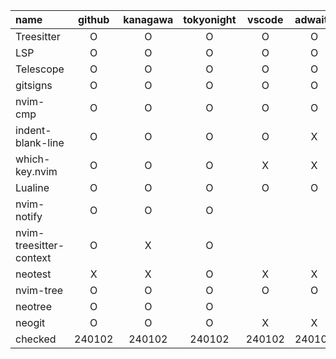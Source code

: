 | name                    | github | kanagawa | tokyonight | vscode | adwaita | rasmus |  neon  | gruvbox |
| :---------------------- | :----: | :------: | :--------: | :----: | :-----: | :----: | :----: | :-----: |
| Treesitter              |   O    |    O     |     O      |   O    |    O    |   O    |   O    |    O    |
| LSP                     |   O    |    O     |     O      |   O    |    O    |   O    |   O    |    O    |
| Telescope               |   O    |    O     |     O      |   O    |    O    |   O    |   O    |    O    |
| gitsigns                |   O    |    O     |     O      |   O    |    O    |   O    |   O    |    O    |
| nvim-cmp                |   O    |    O     |     O      |   O    |    O    |   O    |   X    |    O    |
| indent-blank-line       |   O    |    O     |     O      |   O    |    X    |   O    |   O    |    X    |
| which-key.nvim          |   O    |    O     |     O      |   X    |    X    |   O    |   O    |    X    |
| Lualine                 |   O    |    O     |     O      |   O    |    O    |   X    |   O    |    X    |
| nvim-notify             |   O    |    O     |     O      |        |         |   X    |        |    O    |
| nvim-treesitter-context |   O    |    X     |     O      |        |         |   X    |        |    X    |
| neotest                 |   X    |    X     |     O      |   X    |    X    |   X    |   X    |    X    |
| nvim-tree               |   O    |    O     |     O      |   O    |    O    |   O    |   O    |    O    |
| neotree                 |   O    |    O     |     O      |        |         |   X    |   X    |    X    |
| neogit                  |   O    |    O     |     O      |   X    |    X    |   X    |   O    |    O    |
| checked                 | 240102 |  240102  |   240102   | 240102 | 240102  | 240102 | 240102 | 240102  |
